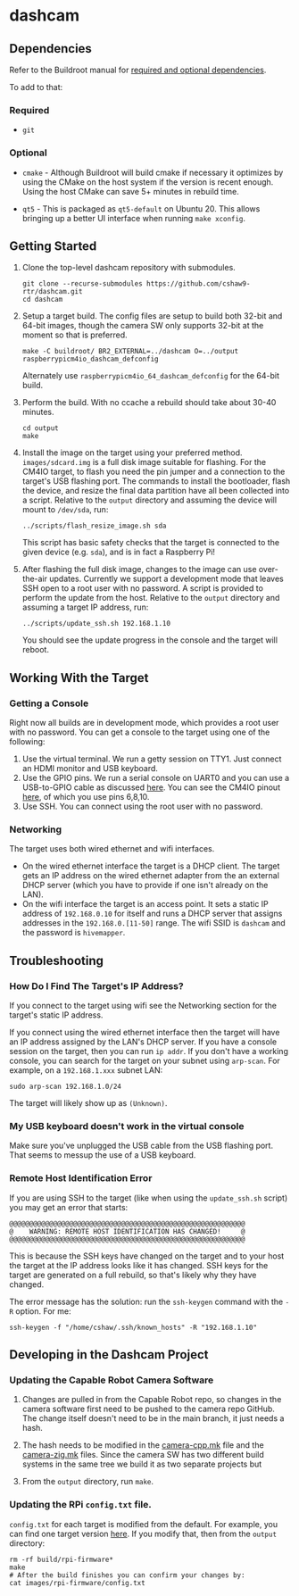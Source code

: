 # dashcam

## Dependencies
Refer to the Buildroot manual for 
[required and optional dependencies](https://buildroot.org/downloads/manual/manual.html#requirement).

To add to that:

### Required
* `git`

### Optional
* `cmake` - Although Buildroot will build cmake if necessary it optimizes by using the CMake
on the host system if the version is recent enough.  Using the host CMake can save 5+ minutes
in rebuild time.

* `qt5` - This is packaged as `qt5-default` on Ubuntu 20.  This allows bringing up a better UI
interface when running `make xconfig`.

## Getting Started

1. Clone the top-level dashcam repository with submodules.
    ```
    git clone --recurse-submodules https://github.com/cshaw9-rtr/dashcam.git
    cd dashcam
    ``` 

2. Setup a target build.  The config files are setup to build both 32-bit and 64-bit images, 
though the camera SW only supports 32-bit at the moment so that is preferred.
    ```
    make -C buildroot/ BR2_EXTERNAL=../dashcam O=../output raspberrypicm4io_dashcam_defconfig
    ```
    Alternately use `raspberrypicm4io_64_dashcam_defconfig` for the 64-bit build.

3. Perform the build.  With no ccache a rebuild should take about 30-40 minutes.
    ```
    cd output
    make
    ```

4. Install the image on the target using your preferred method.  `images/sdcard.img` is a full disk 
image suitable for flashing.  For the CM4IO target, to flash you need the pin jumper and a 
connection to the target's USB flashing port.  The commands to install the bootloader,
flash the device, and resize the final data partition have all been collected into a
script.  Relative to the `output` directory and assuming the device will mount to `/dev/sda`, run:
    ```
    ../scripts/flash_resize_image.sh sda
    ```
    This script has basic safety checks that the target is connected to the given device (e.g. `sda`),
    and is in fact a Raspberry Pi!
    
5. After flashing the full disk image, changes to the image can use over-the-air updates.  Currently 
we support a development mode that leaves SSH open to a root user with no password.  A script is 
provided to perform the update from the host.  Relative to the `output` directory and assuming a 
target IP address, run:
    ```
    ../scripts/update_ssh.sh 192.168.1.10
    ```
    You should see the update progress in the console and the target will reboot.

## Working With the Target

### Getting a Console
Right now all builds are in development mode, which provides a root user with no password.  You can 
get a console to the target using one of the following:
1. Use the virtual terminal.  We run a getty session on TTY1.  Just connect an HDMI monitor and USB 
keyboard.
2. Use the GPIO pins.  We run a serial console on UART0 and you can use a USB-to-GPIO cable as 
discussed [here](https://elinux.org/RPi_Serial_Connection).  You can see the CM4IO pinout 
[here](https://pi4j.com/1.3/pins/rpi-cm4.html), of which you use pins 6,8,10.
3. Use SSH.  You can connect using the root user with no password.

### Networking
The target uses both wired ethernet and wifi interfaces.
* On the wired ethernet interface the target is a DHCP client.  The target gets an IP address on the wired 
ethernet adapter from the an external DHCP server (which you have to provide if one isn't already on the LAN).
* On the wifi interface the target is an access point.  It sets a static IP address of `192.168.0.10` 
for itself and runs a DHCP server that assigns addresses in the `192.168.0.[11-50]` range.  The
wifi SSID is `dashcam` and the password is `hivemapper`.

## Troubleshooting

### How Do I Find The Target's IP Address?
If you connect to the target using wifi see the Networking section for the target's static IP address.


If you connect using the wired ethernet interface then the target will have an IP address assigned
by the LAN's DHCP server.  If you have a console session on the target, then you 
can run `ip addr`.  If you don't have a working console, you can search for the target on your 
subnet using `arp-scan`.  For example, on a `192.168.1.xxx` subnet LAN:
```
sudo arp-scan 192.168.1.0/24
```
The target will likely show up as `(Unknown)`.

### My USB keyboard doesn't work in the virtual console
Make sure you've unplugged the USB cable from the USB flashing port.  That seems to messup the use 
of a USB keyboard.

### Remote Host Identification Error
If you are using SSH to the target (like when using the `update_ssh.sh` script) you may get an
error that starts:
```
@@@@@@@@@@@@@@@@@@@@@@@@@@@@@@@@@@@@@@@@@@@@@@@@@@@@@@@@@@@
@    WARNING: REMOTE HOST IDENTIFICATION HAS CHANGED!     @
@@@@@@@@@@@@@@@@@@@@@@@@@@@@@@@@@@@@@@@@@@@@@@@@@@@@@@@@@@@
```
This is because the SSH keys have changed on the target and to your host the target at the IP
address looks like it has changed.  SSH keys for the target are generated on a full rebuild,
so that's likely why they have changed.

The error message has the solution: run the `ssh-keygen` command with the `-R` option.  For me:
```
ssh-keygen -f "/home/cshaw/.ssh/known_hosts" -R "192.168.1.10"
```

## Developing in the Dashcam Project

### Updating the Capable Robot Camera Software
1. Changes are pulled in from the Capable Robot repo, so changes in the camera software first need to 
be pushed to the camera repo GitHub.  The change itself doesn't need to be in the main branch,
it just needs a hash.

2. The hash needs to be modified in the [camera-cpp.mk](./dashcam/package/camera-cpp/camera-cpp.mk)
file and the [camera-zig.mk](./dashcam/package/camera-zig/camera-zig.mk) files.  Since the camera
SW has two different build systems in the same tree we build it as two separate projects but

3. From the `output` directory, run `make`.

### Updating the RPi `config.txt` file.
`config.txt` for each target is modified from the default.  For example, you can find one target
version [here](./dashcam/board/raspberrypi/config_cm4io.txt).  If you modify that, then from
the `output` directory:
```
rm -rf build/rpi-firmware*
make
# After the build finishes you can confirm your changes by:
cat images/rpi-firmware/config.txt
```
